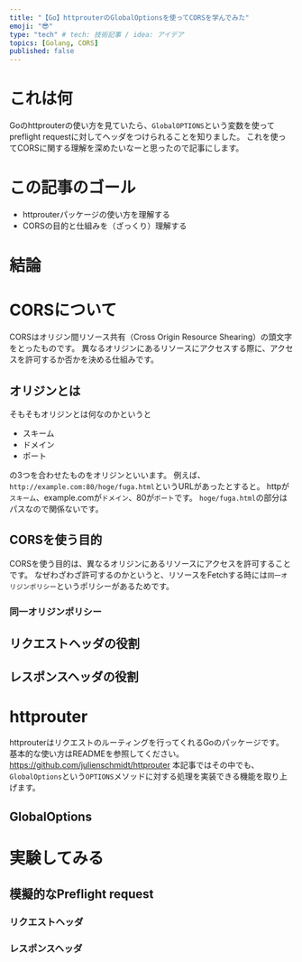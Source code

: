 ```yaml
---
title: "【Go】httprouterのGlobalOptionsを使ってCORSを学んでみた"
emoji: "😎"
type: "tech" # tech: 技術記事 / idea: アイデア
topics: [Golang, CORS]
published: false
---
```

# これは何
Goのhttprouterの使い方を見ていたら、`GlobalOPTIONS`という変数を使ってpreflight requestに対してヘッダをつけられることを知りました。
これを使ってCORSに関する理解を深めたいなーと思ったので記事にします。
# この記事のゴール
- httprouterパッケージの使い方を理解する
- CORSの目的と仕組みを（ざっくり）理解する
# 結論
# CORSについて
CORSはオリジン間リソース共有（Cross Origin Resource Shearing）の頭文字をとったものです。
異なるオリジンにあるリソースにアクセスする際に、アクセスを許可するか否かを決める仕組みです。
## オリジンとは
そもそもオリジンとは何なのかというと
- スキーム
- ドメイン
- ポート

の3つを合わせたものをオリジンといいます。
例えば、`http://example.com:80/hoge/fuga.html`というURLがあったとすると。
httpが`スキーム`、example.comが`ドメイン`、80が`ポート`です。
`hoge/fuga.html`の部分はパスなので関係ないです。
## CORSを使う目的
CORSを使う目的は、異なるオリジンにあるリソースにアクセスを許可することです。
なぜわざわざ許可するのかというと、リソースをFetchする時には`同一オリジンポリシー`というポリシーがあるためです。
### 同一オリジンポリシー

## リクエストヘッダの役割
## レスポンスヘッダの役割
# httprouter
httprouterはリクエストのルーティングを行ってくれるGoのパッケージです。
基本的な使い方はREADMEを参照してください。
https://github.com/julienschmidt/httprouter
本記事ではその中でも、`GlobalOptions`という`OPTIONS`メソッドに対する処理を実装できる機能を取り上げます。
## GlobalOptions
# 実験してみる
## 模擬的なPreflight request
### リクエストヘッダ
### レスポンスヘッダ